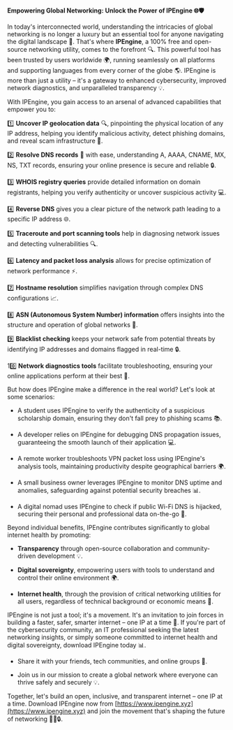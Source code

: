 **Empowering Global Networking: Unlock the Power of IPEngine 🌐🛡️**

In today's interconnected world, understanding the intricacies of global networking is no longer a luxury but an essential tool for anyone navigating the digital landscape 🚀. That's where **IPEngine**, a 100% free and open-source networking utility, comes to the forefront 🔍. This powerful tool has been trusted by users worldwide 🌍, running seamlessly on all platforms and supporting languages from every corner of the globe 🌎. IPEngine is more than just a utility – it's a gateway to enhanced cybersecurity, improved network diagnostics, and unparalleled transparency 💡.

With IPEngine, you gain access to an arsenal of advanced capabilities that empower you to:

1️⃣ **Uncover IP geolocation data** 🔍, pinpointing the physical location of any IP address, helping you identify malicious activity, detect phishing domains, and reveal scam infrastructure 🚨.

2️⃣ **Resolve DNS records** 📡 with ease, understanding A, AAAA, CNAME, MX, NS, TXT records, ensuring your online presence is secure and reliable 🔒.

3️⃣ **WHOIS registry queries** provide detailed information on domain registrants, helping you verify authenticity or uncover suspicious activity 💻.

4️⃣ **Reverse DNS** gives you a clear picture of the network path leading to a specific IP address 🌐.

5️⃣ **Traceroute and port scanning tools** help in diagnosing network issues and detecting vulnerabilities 🔍.

6️⃣ **Latency and packet loss analysis** allows for precise optimization of network performance ⚡️.

7️⃣ **Hostname resolution** simplifies navigation through complex DNS configurations 📈.

8️⃣ **ASN (Autonomous System Number) information** offers insights into the structure and operation of global networks 🔗.

9️⃣ **Blacklist checking** keeps your network safe from potential threats by identifying IP addresses and domains flagged in real-time 🔒.

10️⃣ **Network diagnostics tools** facilitate troubleshooting, ensuring your online applications perform at their best 🎯.

But how does IPEngine make a difference in the real world? Let's look at some scenarios:

- A student uses IPEngine to verify the authenticity of a suspicious scholarship domain, ensuring they don't fall prey to phishing scams 📚.
  
- A developer relies on IPEngine for debugging DNS propagation issues, guaranteeing the smooth launch of their application 💻.

- A remote worker troubleshoots VPN packet loss using IPEngine's analysis tools, maintaining productivity despite geographical barriers 🌍.

- A small business owner leverages IPEngine to monitor DNS uptime and anomalies, safeguarding against potential security breaches 📊.

- A digital nomad uses IPEngine to check if public Wi-Fi DNS is hijacked, securing their personal and professional data on-the-go 🚀.

Beyond individual benefits, IPEngine contributes significantly to global internet health by promoting:

- **Transparency** through open-source collaboration and community-driven development 💡.
  
- **Digital sovereignty**, empowering users with tools to understand and control their online environment 🌍.
  
- **Internet health**, through the provision of critical networking utilities for all users, regardless of technical background or economic means 🌈.

IPEngine is not just a tool; it's a movement. It's an invitation to join forces in building a faster, safer, smarter internet – one IP at a time 🔩. If you're part of the cybersecurity community, an IT professional seeking the latest networking insights, or simply someone committed to internet health and digital sovereignty, download IPEngine today 📊.

- Share it with your friends, tech communities, and online groups 🤝.
  
- Join us in our mission to create a global network where everyone can thrive safely and securely 💡.

Together, let's build an open, inclusive, and transparent internet – one IP at a time. Download IPEngine now from [https://www.ipengine.xyz](https://www.ipengine.xyz) and join the movement that's shaping the future of networking 🚀🌐🔒.